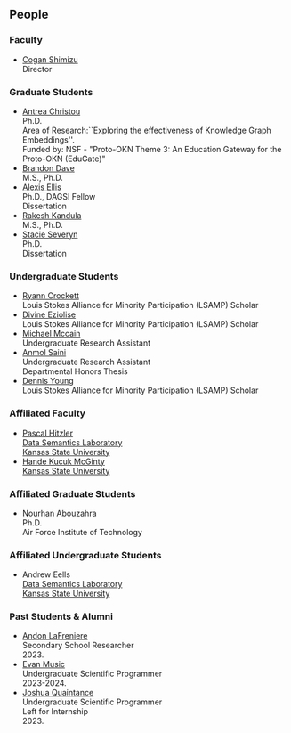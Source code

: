 ## People

### Faculty
* [Cogan Shimizu](https://coganshimizu.com) <br /> Director

### Graduate Students

* [Antrea Christou](https://github.com/antreac) <br /> Ph.D. <br /> Area of Research:``Exploring the effectiveness of Knowledge Graph Embeddings''. <br />  Funded by: NSF - "Proto-OKN Theme 3: An Education Gateway for the Proto-OKN (EduGate)"
* [Brandon Dave](https://github.com/threefinbdd) <br /> M.S., Ph.D.
* [Alexis Ellis](https://github.com/AlexisEllis1997) <br /> Ph.D., DAGSI Fellow <br /> Dissertation
* [Rakesh Kandula](https://github.com/Rakesh-Sri) <br /> M.S., Ph.D.
* [Stacie Severyn](https://github.com/SNS21) <br /> Ph.D. <br /> Dissertation

### Undergraduate Students
* [Ryann Crockett](https://github.com/ryryannc) <br /> Louis Stokes Alliance for Minority Participation (LSAMP) Scholar
* [Divine Eziolise](https://github.com/Oluoma-Eziolise) <br /> Louis Stokes Alliance for Minority Participation (LSAMP) Scholar
* [Michael Mccain](https://github.com/Mechree) <br /> Undergraduate Research Assistant
* [Anmol Saini](https://github.com/L30N1DAS) <br /> Undergraduate Research Assistant <br /> Departmental Honors Thesis
* [Dennis Young](https://github.com/dyoung1023) <br /> Louis Stokes Alliance for Minority Participation (LSAMP) Scholar

### Affiliated Faculty
* [Pascal Hitzler](https://pascal-hitzler.de) <br /> [Data Semantics Laboratory](https://daselab.org/) <br /> [Kansas State University](https://k-state.edu)
* [Hande Kucuk McGinty](http://handemcginty.com/) <br /> [Kansas State University](https://k-state.edu)

### Affiliated Graduate Students
* Nourhan Abouzahra <br /> Ph.D. <br /> Air Force Institute of Technology

### Affiliated Undergraduate Students
* Andrew Eells <br /> [Data Semantics Laboratory](https://daselab.org/) <br /> [Kansas State University](https://k-state.edu)

### Past Students & Alumni
* [Andon LaFreniere](https://github.com/Andon-LaFreniere) <br /> Secondary School Researcher <br /> 2023.
* [Evan Music](https://github.com/EvanMusic14) <br /> Undergraduate Scientific Programmer <br /> 2023-2024.
* [Joshua Quaintance](https://github.com/JoshQuaintance) <br /> Undergraduate Scientific Programmer <br /> Left for Internship <br /> 2023.
